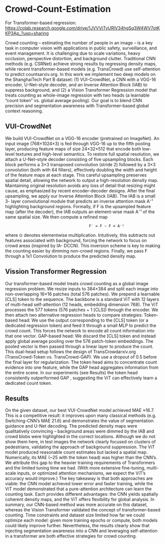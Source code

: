 # Crowd-Count-Estimation

For Transformer-based regression: https://colab.research.google.com/drive/1JVVViTyURlV34hgSq3W4WV7otKKP3Ap_?usp=sharing

Crowd counting – estimating the number of people in an image – is a key task in computer
vision with applications in public safety, surveillance, and event management. It is
challenging due to scale variations, heavy occlusion, perspective distortion, and background
clutter. Traditional CNN methods (e.g. CSRNet) achieve strong results by regressing density
maps, while recent transformer-based models (e.g. TransCrowd) use self-attention to predict
countsarxiv.org. In this work we implement two deep models on the ShanghaiTech Part B
dataset: (1) VUI-CrowdNet, a CNN with a VGG-16 encoder, U-Net–style decoder, and an
Inverse Attention Block (IAB) to suppress background, and (2) a Vision Transformer
Regression model that treats counting as whole-image regression with two heads (a learnable
“count token” vs. global average pooling). Our goal is to blend CNN precision and
segmentation awareness with Transformer-based global context reasoning.


## VUI-CrowdNet

We build VUI-CrowdNet on a VGG-16 encoder (pretrained on ImageNet). An
input image (768×1024×3) is fed through VGG-16 up to the fifth pooling layer, producing
feature maps of size 24×32×512 that encode both low-level textures and high-level semantics.
To restore full spatial resolution, we attach a U-Net–style decoder consisting of five
upsampling blocks. Each block performs a 3×3 transposed convolution (stride 2) followed by a
3×3 convolution (both with 64 filters), effectively doubling the width and height of the feature
maps at each stage. This careful upsampling preserves spatial detail, allowing the network to
output a high-resolution density map. Maintaining original resolution avoids any loss of detail
that resizing might cause, as emphasized by recent encoder-decoder designs.
After the final upsampling, we apply our Inverse Attention Block (IAB). The IAB is a small 3-
layer convolutional module that predicts an inverse attention mask A⁻¹ highlighting
background regions. Formally, if F is the upsampled feature map (after the decoder), the IAB
outputs an element-wise mask A⁻¹ of the same spatial size. We then compute a refined map

                                          F′ = F − F ⊙ A⁻¹

where ⊙ denotes elementwise multiplication. Intuitively, this subtracts out features
associated with background, forcing the network to focus on crowd areas (inspired by IA-
DCCN). This inversion scheme is key to making the counting easier by dimming non-crowd
regions. Finally, we pass F through a 1x1 Convolution to produce the predicted density map.

## Vission Transformer Regression

Our transformer-based model treats crowd counting as a global image
regression problem. We resize inputs to 384×384 and split each image into non-overlapping
16×16 patches (total 576 patches). We prepend a learnable [CLS] token to the sequence. The
backbone is a standard ViT with 12 layers of multi-head self-attention (12 heads, embedding
dimension 768). The ViT processes the 577 tokens (576 patches + 1 [CLS]) through the encoder.
We then attach two alternative regression heads to compare strategies:
Token-based head: We use the output corresponding to the [CLS] token (or a dedicated
regression token) and feed it through a small MLP to predict the crowd count. This forces
the network to encode all count information into that one vector.
GAP-based head: We discard the [CLS] token and instead apply global average pooling
over the 576 patch-token embeddings. The pooled vector is then passed through a linear
layer to produce the count.
This dual-head setup follows the design of TransCrowdarxiv.org (TransCrowd-Token vs.
TransCrowd-GAP). We use a dropout of 0.5 before the final layer for regularization. The token
head aims to concentrate count evidence into one feature, while the GAP head aggregates
information from the entire scene. In our experiments (see Results) the token head
consistently outperformed GAP , suggesting the ViT can effectively learn a dedicated count
token.


## Results

On the given dataset, our best VUI-CrowdNet model achieved MAE ≈16.7. This is a competitive
result: it improves upon many classical methods (e.g. Switching-CNN’s MAE 21.6) and
demonstrates the value of segmentation guidance and U-Net decoding. The predicted
density maps were qualitatively convincing – background areas were dimmed by the IAB and
crowd blobs were highlighted in the correct locations. Although we do not show them here, in
test images the network clearly focused on clusters of pedestrians, validating the approach
of background suppression.
The ViT model produced reasonable count estimates but lacked a spatial map. Numerically,
its MAE (~25 with the token head) was higher than the CNN’s. We attribute this gap to the
heavier training requirements of Transformers and the limited tuning time we had. (With more
extensive fine-tuning, multi-scale inputs, or optimized attention mechanisms, we expect the
ViT’s accuracy would improve.)
The key takeaway is that both approaches are viable: the CNN model achieved lower error
and faster training, while the ViT model demonstrated that a pure-attention architecture can
learn the counting task. Each provides different advantages: the CNN yields spatially
coherent density maps, and the ViT offers flexibility for global analysis.
In summary, our CNN-based method was more accurate on this dataset, whereas the Vision
Transformer validated the concept of transformer-based counting. Time constraints and
dataset size limited how far we could optimize each model: given more training epochs or
compute, both models could likely improve further. Nevertheless, the results clearly show
that injecting segmentation awareness into a CNN and leveraging self-attention in a
transformer are both effective strategies for crowd counting.
